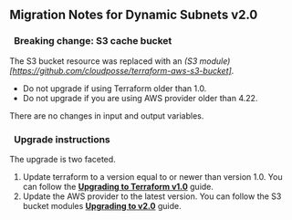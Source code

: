 ## Migration Notes for Dynamic Subnets v2.0

### &nbsp; Breaking change: S3 cache bucket

The S3 bucket resource was replaced with an *(S3 module)[https://github.com/cloudposse/terraform-aws-s3-bucket]*.
* Do not upgrade if using Terraform older than 1.0.
* Do not upgrade if you are using AWS provider older than 4.22.

There are no changes in input and output variables.

### &nbsp; Upgrade instructions
The upgrade is two faceted. 
1. Update terraform to a version equal to or newer than version 1.0. You can follow the **[Upgrading to Terraform v1.0](https://www.terraform.io/language/upgrade-guides/1-0)** guide.
2. Update the AWS provider to the latest version. You can follow the S3 bucket modules **[Upgrading to v2.0](https://github.com/cloudposse/terraform-aws-s3-bucket/wiki/Upgrading-to-v2.0)** guide.